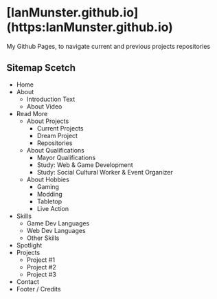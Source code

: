 # [IanMunster.github.io] (https:IanMunster.github.io)
My Github Pages, to navigate current and previous projects repositories

## Sitemap Scetch
- Home
- About
  - Introduction Text
  - About Video
- Read More
  - About Projects
    - Current Projects
    - Dream Project
    - Repositories
  - About Qualifications
    - Mayor Qualifications
    - Study: Web &amp; Game Development
    - Study: Social Cultural Worker &amp; Event Organizer
  - About Hobbies
    - Gaming
    - Modding
    - Tabletop
    - Live Action
- Skills
  - Game Dev Languages
  - Web Dev Languages
  - Other Skills
- Spotlight
- Projects
  - Project #1
  - Project #2
  - Project #3
- Contact
- Footer / Credits
